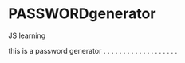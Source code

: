 # PASSWORDgenerator
JS learning

this is a password generator
.
.
.
.
.
.
.
.
.
.
.
.
.
.
.
.
.
.
.
